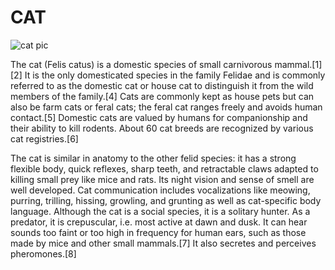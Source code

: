 # CAT

![cat pic](https://i.postimg.cc/NF35jYpH/cat.jpg)

The cat (Felis catus) is a domestic species of small carnivorous mammal.[1][2] It is the only domesticated species in the family Felidae and is commonly referred to as the domestic cat or house cat to distinguish it from the wild members of the family.[4] Cats are commonly kept as house pets but can also be farm cats or feral cats; the feral cat ranges freely and avoids human contact.[5] Domestic cats are valued by humans for companionship and their ability to kill rodents. About 60 cat breeds are recognized by various cat registries.[6]

The cat is similar in anatomy to the other felid species: it has a strong flexible body, quick reflexes, sharp teeth, and retractable claws adapted to killing small prey like mice and rats. Its night vision and sense of smell are well developed. Cat communication includes vocalizations like meowing, purring, trilling, hissing, growling, and grunting as well as cat-specific body language. Although the cat is a social species, it is a solitary hunter. As a predator, it is crepuscular, i.e. most active at dawn and dusk. It can hear sounds too faint or too high in frequency for human ears, such as those made by mice and other small mammals.[7] It also secretes and perceives pheromones.[8]